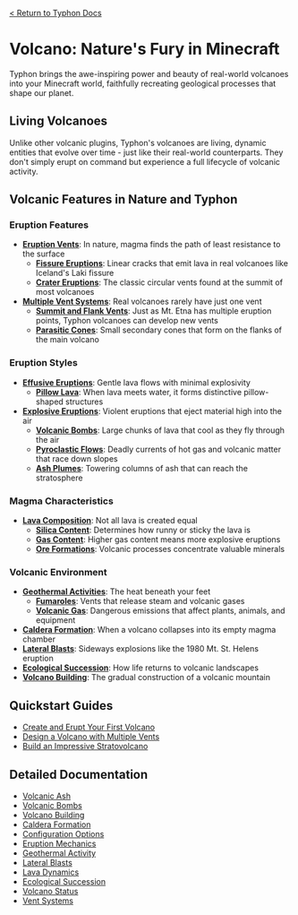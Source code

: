 [< Return to Typhon Docs](/DOCS.md)  

# Volcano: Nature's Fury in Minecraft
Typhon brings the awe-inspiring power and beauty of real-world volcanoes into your Minecraft world, faithfully recreating geological processes that shape our planet.

## Living Volcanoes
Unlike other volcanic plugins, Typhon's volcanoes are living, dynamic entities that evolve over time - just like their real-world counterparts. They don't simply erupt on command but experience a full lifecycle of volcanic activity.

## Volcanic Features in Nature and Typhon

### Eruption Features
* **[Eruption Vents](vents.md)**: In nature, magma finds the path of least resistance to the surface
  - **[Fissure Eruptions](vents.md#vent-type)**: Linear cracks that emit lava in real volcanoes like Iceland's Laki fissure
  - **[Crater Eruptions](vents.md#vent-type)**: The classic circular vents found at the summit of most volcanoes
* **[Multiple Vent Systems](vents.md)**: Real volcanoes rarely have just one vent
  - **[Summit and Flank Vents](vents.md)**: Just as Mt. Etna has multiple eruption points, Typhon volcanoes can develop new vents
  - **[Parasitic Cones](vents.md)**: Small secondary cones that form on the flanks of the main volcano

### Eruption Styles
* **[Effusive Eruptions](eruption.md#eruption-style)**: Gentle lava flows with minimal explosivity
  - **[Pillow Lava](lava.md#pillow-lava)**: When lava meets water, it forms distinctive pillow-shaped structures
* **[Explosive Eruptions](eruption.md#eruption-style)**: Violent eruptions that eject material high into the air
  - **[Volcanic Bombs](bombs.md)**: Large chunks of lava that cool as they fly through the air
  - **[Pyroclastic Flows](ash.md#pyroclastic-flows)**: Deadly currents of hot gas and volcanic matter that race down slopes
  - **[Ash Plumes](ash.md#ash-plumes)**: Towering columns of ash that can reach the stratosphere

### Magma Characteristics
* **[Lava Composition](lava.md)**: Not all lava is created equal
  - **[Silica Content](lava.md#silica-content)**: Determines how runny or sticky the lava is
  - **[Gas Content](lava.md#gas-content)**: Higher gas content means more explosive eruptions
  - **[Ore Formations](lava.md#ore-formations)**: Volcanic processes concentrate valuable minerals

### Volcanic Environment
* **[Geothermal Activities](geothermal.md)**: The heat beneath your feet
  - **[Fumaroles](geothermal.md#fumaroles)**: Vents that release steam and volcanic gases
  - **[Volcanic Gas](geothermal.md#volcanic-gases)**: Dangerous emissions that affect plants, animals, and equipment
* **[Caldera Formation](caldera.md)**: When a volcano collapses into its empty magma chamber
* **[Lateral Blasts](lateral_blast.md)**: Sideways explosions like the 1980 Mt. St. Helens eruption
* **[Ecological Succession](succession.md)**: How life returns to volcanic landscapes
* **[Volcano Building](builder.md)**: The gradual construction of a volcanic mountain

## Quickstart Guides
* [Create and Erupt Your First Volcano](./tips/volcano-quickstart.md)
* [Design a Volcano with Multiple Vents](./tips/multiple-vents.md)
* [Build an Impressive Stratovolcano](./tips/build_stratovolcano.md)

## Detailed Documentation
- [Volcanic Ash](ash.md)
- [Volcanic Bombs](bombs.md)
- [Volcano Building](builder.md)
- [Caldera Formation](caldera.md)
- [Configuration Options](config_nodes.md)
- [Eruption Mechanics](eruption.md)
- [Geothermal Activity](geothermal.md)
- [Lateral Blasts](lateral_blast.md)
- [Lava Dynamics](lava.md)
- [Ecological Succession](succession.md)
- [Volcano Status](status.md)
- [Vent Systems](vents.md)